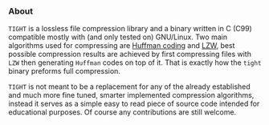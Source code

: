 ### About
`TIGHT` is a lossless file compression library and a binary written in C (C99)
compatible mostly with (and only tested on) GNU/Linux.
Two main algorithms used for compressing are [Huffman coding](https://en.wikipedia.org/wiki/Huffman_coding)
and [LZW](https://en.wikipedia.org/wiki/Lempel%E2%80%93Ziv%E2%80%93Welch), best possible compression
results are achieved by first compressing files with `LZW` then generating `Huffman` codes on top of it.
That is exactly how the `tight` binary preforms full compression.

`TIGHT` is not meant to be a replacement for any of the already established and much more
fine tuned, smarter implemented compression algorithms, instead it serves as a
simple easy to read piece of source code intended for educational purposes.
Of course any contributions are still welcome.
